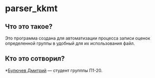 # parser_kkmt
## Что это такое?
Это программа создана для автоматизации процесса записи оценок определенной группы в удобный для их использования файл.
## Кто это сотворил?
*[Булючев Дмитрий](https://ies.unitech-mo.ru/user?userid=30567) — студент групппы П1-20.
